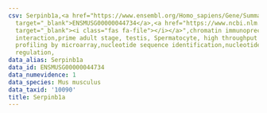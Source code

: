 ```yaml
---
csv: Serpinb1a,<a href="https://www.ensembl.org/Homo_sapiens/Gene/Summary?db=core;g=ENSMUSG00000044734"
  target="_blank">ENSMUSG00000044734</a>,<a href="https://www.ncbi.nlm.nih.gov/pubmed/23834426"
  target="_blank"><i class="fas fa-file"></i></a>",chromatin immunoprecipitation assay,direct
  interaction,prime adult stage, testis, Spermatocyte, high throughput transcription
  profiling by microarray,nucleotide sequence identification,nucleotide sequence identification,transcriptional
  regulation,
data_alias: Serpinb1a
data_id: ENSMUSG00000044734
data_numevidence: 1
data_species: Mus musculus
data_taxid: '10090'
title: Serpinb1a
---
```

